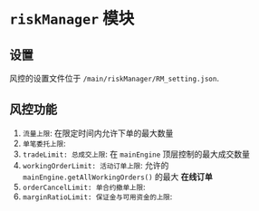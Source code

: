 # `riskManager` 模块

## 设置

风控的设置文件位于 `/main/riskManager/RM_setting.json`.

## 风控功能

1. `流量上限`: 在限定时间内允许下单的最大数量
2. `单笔委托上限`: 
3. `tradeLimit: 总成交上限`: 在 `mainEngine` 顶层控制的最大成交数量
4. `workingOrderLimit: 活动订单上限`: 允许的 `mainEngine.getAllWorkingOrders()` 的最大 **在线订单**
5. `orderCancelLimit: 单合约撤单上限`: 
6. `marginRatioLimit: 保证金与可用资金的上限`: 

